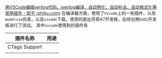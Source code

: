 [用VSCode编辑verilog代码、iverilog编译、自动例化、自动补全、自动格式化等常用插件 - 知乎 (zhihu.com)](https://zhuanlan.zhihu.com/p/338497672)
在编译器方面，使用了`Vscode`上的一些插件，以及`modelsim`仿真，以及`vivado`下载，使用的是达芬奇A7开发板，后续也用`EGO1`开发板进行了测试。
其中`vscode`使用到的插件有

| 插件名称      | 用途 |
| ------------- | ---- |
| CTags Support |      |
|               |      |
